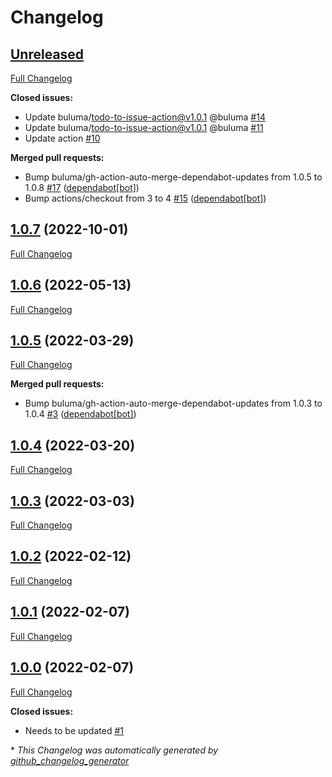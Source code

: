 # Changelog

## [Unreleased](https://github.com/buluma/ansible-role-zabbix_repository/tree/HEAD)

[Full Changelog](https://github.com/buluma/ansible-role-zabbix_repository/compare/1.0.7...HEAD)

**Closed issues:**

- Update buluma/todo-to-issue-action@v1.0.1 @buluma [\#14](https://github.com/buluma/ansible-role-zabbix_repository/issues/14)
- Update buluma/todo-to-issue-action@v1.0.1 @buluma [\#11](https://github.com/buluma/ansible-role-zabbix_repository/issues/11)
- Update action [\#10](https://github.com/buluma/ansible-role-zabbix_repository/issues/10)

**Merged pull requests:**

- Bump buluma/gh-action-auto-merge-dependabot-updates from 1.0.5 to 1.0.8 [\#17](https://github.com/buluma/ansible-role-zabbix_repository/pull/17) ([dependabot[bot]](https://github.com/apps/dependabot))
- Bump actions/checkout from 3 to 4 [\#15](https://github.com/buluma/ansible-role-zabbix_repository/pull/15) ([dependabot[bot]](https://github.com/apps/dependabot))

## [1.0.7](https://github.com/buluma/ansible-role-zabbix_repository/tree/1.0.7) (2022-10-01)

[Full Changelog](https://github.com/buluma/ansible-role-zabbix_repository/compare/1.0.6...1.0.7)

## [1.0.6](https://github.com/buluma/ansible-role-zabbix_repository/tree/1.0.6) (2022-05-13)

[Full Changelog](https://github.com/buluma/ansible-role-zabbix_repository/compare/1.0.5...1.0.6)

## [1.0.5](https://github.com/buluma/ansible-role-zabbix_repository/tree/1.0.5) (2022-03-29)

[Full Changelog](https://github.com/buluma/ansible-role-zabbix_repository/compare/1.0.4...1.0.5)

**Merged pull requests:**

- Bump buluma/gh-action-auto-merge-dependabot-updates from 1.0.3 to 1.0.4 [\#3](https://github.com/buluma/ansible-role-zabbix_repository/pull/3) ([dependabot[bot]](https://github.com/apps/dependabot))

## [1.0.4](https://github.com/buluma/ansible-role-zabbix_repository/tree/1.0.4) (2022-03-20)

[Full Changelog](https://github.com/buluma/ansible-role-zabbix_repository/compare/1.0.3...1.0.4)

## [1.0.3](https://github.com/buluma/ansible-role-zabbix_repository/tree/1.0.3) (2022-03-03)

[Full Changelog](https://github.com/buluma/ansible-role-zabbix_repository/compare/1.0.2...1.0.3)

## [1.0.2](https://github.com/buluma/ansible-role-zabbix_repository/tree/1.0.2) (2022-02-12)

[Full Changelog](https://github.com/buluma/ansible-role-zabbix_repository/compare/1.0.1...1.0.2)

## [1.0.1](https://github.com/buluma/ansible-role-zabbix_repository/tree/1.0.1) (2022-02-07)

[Full Changelog](https://github.com/buluma/ansible-role-zabbix_repository/compare/1.0.0...1.0.1)

## [1.0.0](https://github.com/buluma/ansible-role-zabbix_repository/tree/1.0.0) (2022-02-07)

[Full Changelog](https://github.com/buluma/ansible-role-zabbix_repository/compare/b63f65c10cf5cbb26946ca888fc71ae622db8b80...1.0.0)

**Closed issues:**

- Needs to be updated [\#1](https://github.com/buluma/ansible-role-zabbix_repository/issues/1)



\* *This Changelog was automatically generated by [github_changelog_generator](https://github.com/github-changelog-generator/github-changelog-generator)*
